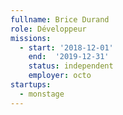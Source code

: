 ```yaml
---
fullname: Brice Durand
role: Développeur
missions:
  - start: '2018-12-01'
    end:  '2019-12-31'
    status: independent
    employer: octo
startups:
  - monstage
---
```

